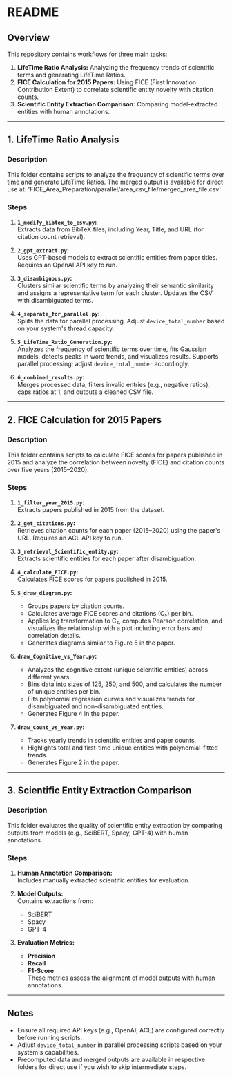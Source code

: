# README

## Overview
This repository contains workflows for three main tasks:  
1. **LifeTime Ratio Analysis:** Analyzing the frequency trends of scientific terms and generating LifeTime Ratios.  
2. **FICE Calculation for 2015 Papers:** Using FICE (First Innovation Contribution Extent) to correlate scientific entity novelty with citation counts.  
3. **Scientific Entity Extraction Comparison:** Comparing model-extracted entities with human annotations.

---

## **1. LifeTime Ratio Analysis**

### **Description**
This folder contains scripts to analyze the frequency of scientific terms over time and generate LifeTime Ratios. The merged output is available for direct use at: 'FICE_Area_Preparation/parallel/area_csv_file/merged_area_file.csv'


### **Steps**
1. **`1_modify_bibtex_to_csv.py`:**  
   Extracts data from BibTeX files, including Year, Title, and URL (for citation count retrieval).  

2. **`2_gpt_extract.py`:**  
   Uses GPT-based models to extract scientific entities from paper titles. Requires an OpenAI API key to run.

3. **`3_disambiguous.py`:**  
   Clusters similar scientific terms by analyzing their semantic similarity and assigns a representative term for each cluster. Updates the CSV with disambiguated terms.

4. **`4_separate_for_parallel.py`:**  
   Splits the data for parallel processing. Adjust `device_total_number` based on your system's thread capacity.

5. **`5_LifeTime_Ratio_Generation.py`:**  
   Analyzes the frequency of scientific terms over time, fits Gaussian models, detects peaks in word trends, and visualizes results. Supports parallel processing; adjust `device_total_number` accordingly.

6. **`6_combined_results.py`:**  
   Merges processed data, filters invalid entries (e.g., negative ratios), caps ratios at 1, and outputs a cleaned CSV file.

---

## **2. FICE Calculation for 2015 Papers**

### **Description**
This folder contains scripts to calculate FICE scores for papers published in 2015 and analyze the correlation between novelty (FICE) and citation counts over five years (2015–2020).

### **Steps**
1. **`1_filter_year_2015.py`:**  
   Extracts papers published in 2015 from the dataset.

2. **`2_get_citations.py`:**  
   Retrieves citation counts for each paper (2015–2020) using the paper's URL. Requires an ACL API key to run.

3. **`3_retrieval_Scientific_entity.py`:**  
   Extracts scientific entities for each paper after disambiguation.

4. **`4_calculate_FICE.py`:**  
   Calculates FICE scores for papers published in 2015.

5. **`5_draw_diagram.py`:**  
   - Groups papers by citation counts.
   - Calculates average FICE scores and citations (C₅) per bin.  
   - Applies log transformation to C₅, computes Pearson correlation, and visualizes the relationship with a plot including error bars and correlation details.  
   - Generates diagrams similar to Figure 5 in the paper.

6. **`draw_Cognitive_vs_Year.py`:**  
   - Analyzes the cognitive extent (unique scientific entities) across different years.  
   - Bins data into sizes of 125, 250, and 500, and calculates the number of unique entities per bin.  
   - Fits polynomial regression curves and visualizes trends for disambiguated and non-disambiguated entities.  
   - Generates Figure 4 in the paper.

7. **`draw_Count_vs_Year.py`:**  
   - Tracks yearly trends in scientific entities and paper counts.  
   - Highlights total and first-time unique entities with polynomial-fitted trends.  
   - Generates Figure 2 in the paper.

---

## **3. Scientific Entity Extraction Comparison**

### **Description**
This folder evaluates the quality of scientific entity extraction by comparing outputs from models (e.g., SciBERT, Spacy, GPT-4) with human annotations.

### **Steps**
1. **Human Annotation Comparison:**  
   Includes manually extracted scientific entities for evaluation.

2. **Model Outputs:**  
   Contains extractions from:
   - SciBERT  
   - Spacy  
   - GPT-4  

3. **Evaluation Metrics:**  
   - **Precision**  
   - **Recall**  
   - **F1-Score**  
   These metrics assess the alignment of model outputs with human annotations.

---

## **Notes**
- Ensure all required API keys (e.g., OpenAI, ACL) are configured correctly before running scripts.  
- Adjust `device_total_number` in parallel processing scripts based on your system's capabilities.  
- Precomputed data and merged outputs are available in respective folders for direct use if you wish to skip intermediate steps.

